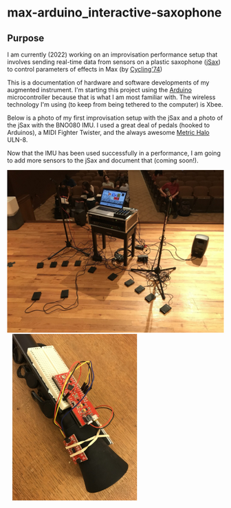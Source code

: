 # max-arduino_interactive-saxophone

## Purpose
I am currently (2022) working on an improvisation performance setup that involves sending real-time data from sensors on a plastic saxophone ([jSax](https://www.nuvoinstrumental.com/products/jsax/)) to control parameters of effects in Max (by [Cycling'74](https://cycling74.com))

This is a documentation of hardware and software developments of my augmented instrument. I'm starting this project using the [Arduino](https://www.arduino.cc) microcontroller because that is what I am most familiar with. The wireless technology I'm using (to keep from being tethered to the computer) is Xbee.

Below is a photo of my first improvisation setup with the jSax and a photo of the jSax with the BNO080 IMU. I used a great deal of pedals (hooked to Arduinos), a MIDI Fighter Twister, and the always awesome [Metric Halo](https://mhsecure.com/metric_halo/home.html) ULN-8.

Now that the IMU has been used successfully in a performance, I am going to add more sensors to the jSax and document that (coming soon!).

<img src="/media/2021-performance-setup.jpeg" width="515">&nbsp;&nbsp;&nbsp;<img src="/media/2021-prototype.jpeg" width="290">
